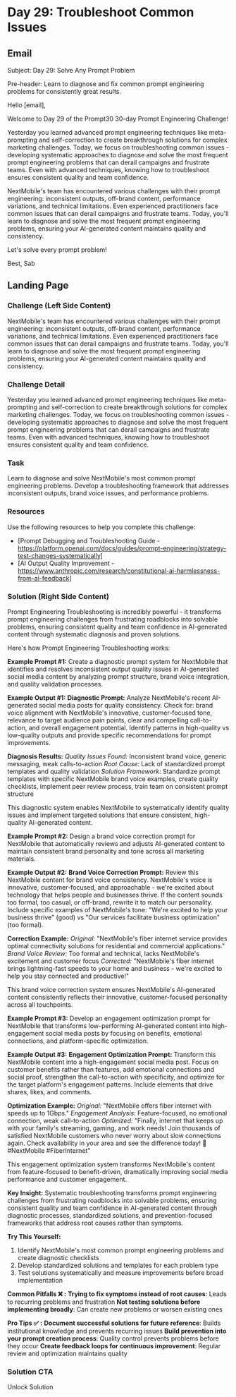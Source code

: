 # Day 29: Troubleshoot Common Issues

## Email
Subject: Day 29: Solve Any Prompt Problem

Pre-header: Learn to diagnose and fix common prompt engineering problems for consistently great results.

Hello [email],

Welcome to Day 29 of the Prompt30 30-day Prompt Engineering Challenge!

Yesterday you learned advanced prompt engineering techniques like meta-prompting and self-correction to create breakthrough solutions for complex marketing challenges. Today, we focus on troubleshooting common issues - developing systematic approaches to diagnose and solve the most frequent prompt engineering problems that can derail campaigns and frustrate teams. Even with advanced techniques, knowing how to troubleshoot ensures consistent quality and team confidence.

NextMobile's team has encountered various challenges with their prompt engineering: inconsistent outputs, off-brand content, performance variations, and technical limitations. Even experienced practitioners face common issues that can derail campaigns and frustrate teams. Today, you'll learn to diagnose and solve the most frequent prompt engineering problems, ensuring your AI-generated content maintains quality and consistency.

Let's solve every prompt problem!

Best, Sab

## Landing Page

### Challenge (Left Side Content)
NextMobile's team has encountered various challenges with their prompt engineering: inconsistent outputs, off-brand content, performance variations, and technical limitations. Even experienced practitioners face common issues that can derail campaigns and frustrate teams. Today, you'll learn to diagnose and solve the most frequent prompt engineering problems, ensuring your AI-generated content maintains quality and consistency.

### Challenge Detail
Yesterday you learned advanced prompt engineering techniques like meta-prompting and self-correction to create breakthrough solutions for complex marketing challenges. Today, we focus on troubleshooting common issues - developing systematic approaches to diagnose and solve the most frequent prompt engineering problems that can derail campaigns and frustrate teams. Even with advanced techniques, knowing how to troubleshoot ensures consistent quality and team confidence.

### Task
Learn to diagnose and solve NextMobile's most common prompt engineering problems. Develop a troubleshooting framework that addresses inconsistent outputs, brand voice issues, and performance problems.

### Resources
Use the following resources to help you complete this challenge:
- [Prompt Debugging and Troubleshooting Guide - https://platform.openai.com/docs/guides/prompt-engineering/strategy-test-changes-systematically]
- [AI Output Quality Improvement - https://www.anthropic.com/research/constitutional-ai-harmlessness-from-ai-feedback]

### Solution (Right Side Content)
Prompt Engineering Troubleshooting is incredibly powerful - it transforms prompt engineering challenges from frustrating roadblocks into solvable problems, ensuring consistent quality and team confidence in AI-generated content through systematic diagnosis and proven solutions.

Here's how Prompt Engineering Troubleshooting works:

**Example Prompt #1:**
Create a diagnostic prompt system for NextMobile that identifies and resolves inconsistent output quality issues in AI-generated social media content by analyzing prompt structure, brand voice integration, and quality validation processes.

**Example Output #1:**
**Diagnostic Prompt:**
Analyze NextMobile's recent AI-generated social media posts for quality consistency. Check for: brand voice alignment with NextMobile's innovative, customer-focused tone, relevance to target audience pain points, clear and compelling call-to-action, and overall engagement potential. Identify patterns in high-quality vs low-quality outputs and provide specific recommendations for prompt improvements.

**Diagnosis Results:**
*Quality Issues Found:* Inconsistent brand voice, generic messaging, weak calls-to-action
*Root Cause:* Lack of standardized prompt templates and quality validation
*Solution Framework:* Standardize prompt templates with specific NextMobile brand voice examples, create quality checklists, implement peer review process, train team on consistent prompt structure

This diagnostic system enables NextMobile to systematically identify quality issues and implement targeted solutions that ensure consistent, high-quality AI-generated content.

**Example Prompt #2:**
Design a brand voice correction prompt for NextMobile that automatically reviews and adjusts AI-generated content to maintain consistent brand personality and tone across all marketing materials.

**Example Output #2:**
**Brand Voice Correction Prompt:**
Review this NextMobile content for brand voice consistency. NextMobile's voice is innovative, customer-focused, and approachable - we're excited about technology that helps people and businesses thrive. If the content sounds too formal, too casual, or off-brand, rewrite it to match our personality. Include specific examples of NextMobile's tone: "We're excited to help your business thrive" (good) vs "Our services facilitate business optimization" (too formal).

**Correction Example:**
*Original:* "NextMobile's fiber internet service provides optimal connectivity solutions for residential and commercial applications."
*Brand Voice Review:* Too formal and technical, lacks NextMobile's excitement and customer focus
*Corrected:* "NextMobile's fiber internet brings lightning-fast speeds to your home and business - we're excited to help you stay connected and productive!"

This brand voice correction system ensures NextMobile's AI-generated content consistently reflects their innovative, customer-focused personality across all touchpoints.

**Example Prompt #3:**
Develop an engagement optimization prompt for NextMobile that transforms low-performing AI-generated content into high-engagement social media posts by focusing on benefits, emotional connections, and platform-specific optimization.

**Example Output #3:**
**Engagement Optimization Prompt:**
Transform this NextMobile content into a high-engagement social media post. Focus on customer benefits rather than features, add emotional connections and social proof, strengthen the call-to-action with specificity, and optimize for the target platform's engagement patterns. Include elements that drive shares, likes, and comments.

**Optimization Example:**
*Original:* "NextMobile offers fiber internet with speeds up to 1Gbps."
*Engagement Analysis:* Feature-focused, no emotional connection, weak call-to-action
*Optimized:* "Finally, internet that keeps up with your family's streaming, gaming, and work needs! Join thousands of satisfied NextMobile customers who never worry about slow connections again. Check availability in your area and see the difference today! 🚀 #NextMobile #FiberInternet"

This engagement optimization system transforms NextMobile's content from feature-focused to benefit-driven, dramatically improving social media performance and customer engagement.

**Key Insight:**
Systematic troubleshooting transforms prompt engineering challenges from frustrating roadblocks into solvable problems, ensuring consistent quality and team confidence in AI-generated content through diagnostic processes, standardized solutions, and prevention-focused frameworks that address root causes rather than symptoms.

**Try This Yourself:**
1. Identify NextMobile's most common prompt engineering problems and create diagnostic checklists
2. Develop standardized solutions and templates for each problem type
3. Test solutions systematically and measure improvements before broad implementation

**Common Pitfalls ❌ :**
**Trying to fix symptoms instead of root causes**: Leads to recurring problems and frustration
**Not testing solutions before implementing broadly**: Can create new problems or worsen existing ones

**Pro Tips ✅ :**
**Document successful solutions for future reference**: Builds institutional knowledge and prevents recurring issues
**Build prevention into your prompt creation process**: Quality control prevents problems before they occur
**Create feedback loops for continuous improvement**: Regular review and optimization maintains quality 

### Solution CTA
Unlock Solution 